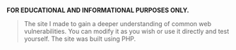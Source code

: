 **FOR EDUCATIONAL AND INFORMATIONAL PURPOSES ONLY.**

> The site I made to gain a deeper understanding of common web vulnerabilities. You can modify it as you wish or use it directly and test yourself. The site was built using PHP.
